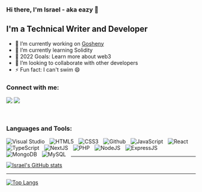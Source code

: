 ### Hi there, I'm Israel - aka eazy 👋

<!--
**pseudoeazy/pseudoeazy** is a ✨ _special_ ✨ repository because its `README.md` (this file) appears on your GitHub profile.
Here are some ideas to get you started:
-->

## I'm a Technical Writer and Developer

- 🔭 I’m currently working on [Gosheny](https://gosheny-frontend.vercel.app)
- 🌱 I’m currently learning Solidity
- 🥅 2022 Goals: Learn more about web3
- 👯 I’m looking to collaborate with other developers
- ⚡ Fun fact: I can't swim 😄
<!--
- 😻 Check out the NFT collection I created: [CodeCats](https://opensea.io/collection/codecats?search[sortAscending]=true&search[sortBy]=PRICE&search[toggles][0]=BUY_NOW)
  -->

### Connect with me:

<a href="https://twitter.com/pseudoeazy"><img src="https://img.shields.io/badge/Twitter-1DA1F2?style=for-the-badge&logo=twitter&logoColor=white" /></a>
<a href="https://medium.com/@pseudoeazy"><img src="https://img.shields.io/badge/Medium-12100E?style=for-the-badge&logo=medium&logoColor=white" /></a>

<br />

### Languages and Tools:

<img align="left" style="padding-right:10px;"  alt="Visual Studio"  src="https://img.shields.io/badge/Visual_Studio-5C2D91?style=for-the-badge&logo=visual%20studio&logoColor=white" />
<img align="left" style="padding-right:10px;"  alt="HTML5"  src="https://img.shields.io/badge/HTML5-E34F26?style=for-the-badge&logo=html5&logoColor=white" />
<img align="left" style="padding-right:10px;"  alt="CSS3"  src="https://img.shields.io/badge/CSS3-1572B6?style=for-the-badge&logo=css3&logoColor=white" />
<img align="left" style="padding-right:10px;"  alt="Github"  src="https://img.shields.io/badge/GitHub-100000?style=for-the-badge&logo=github&logoColor=white" />
<img align="left" style="padding-right:10px;"  alt="JavaScript"  src="https://img.shields.io/badge/JavaScript-323330?style=for-the-badge&logo=javascript&logoColor=F7DF1E" />
<img align="left" style="padding-right:10px;"  alt="TypeScript"  src="https://img.shields.io/badge/TypeScript-007ACC?style=for-the-badge&logo=typescript&logoColor=white" />

<img  alt="React"  src="https://img.shields.io/badge/React-20232A?style=for-the-badge&logo=react&logoColor=61DAFB" />
<img align="left" style="padding-right:10px;"  alt="NextJS"  src="https://img.shields.io/badge/next.js-000000?style=for-the-badge&logo=nextdotjs&logoColor=white" />
<img align="left" style="padding-right:10px;"  alt="PHP"  src="https://img.shields.io/badge/PHP-777BB4?style=for-the-badge&logo=php&logoColor=white" />
<img align="left" style="padding-right:10px;"  alt="NodeJS"  src="https://img.shields.io/badge/Node.js-339933?style=for-the-badge&logo=nodedotjs&logoColor=white" />
<img align="left" style="padding-right:10px;"  alt="ExpressJS"  src="https://img.shields.io/badge/Express.js-000000?style=for-the-badge&logo=express&logoColor=white" />

<img align="left" style="padding-right:10px;"  alt="MongoDB"  src="https://img.shields.io/badge/MongoDB-4EA94B?style=for-the-badge&logo=mongodb&logoColor=white" />
<img align="left" style="padding-right:10px;"  alt="MySQL"  src="https://img.shields.io/badge/MySQL-005C84?style=for-the-badge&logo=mysql&logoColor=white" />

<br />
<br />

---

[![Israel's GitHub stats](https://github-readme-stats.vercel.app/api?username=pseudoeazy)](https://github.com/pseudoeazy/github-readme-stats)

---

[![Top Langs](https://github-readme-stats.vercel.app/api/top-langs/?username=pseudoeazy)](https://github.com/pseudoeazy/github-readme-stats)
